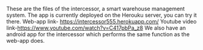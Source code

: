 These are the files of the intercessor, a smart warehouse management system. The app is currently deployed on the Herouku server, you can try it there.
Web-app link- https://intercessor555.herokuapp.com/
Youtube video link-https://www.youtube.com/watch?v=C417pbPa_z8
We also have an android app for the intercessor which performs the same function as the web-app does.
